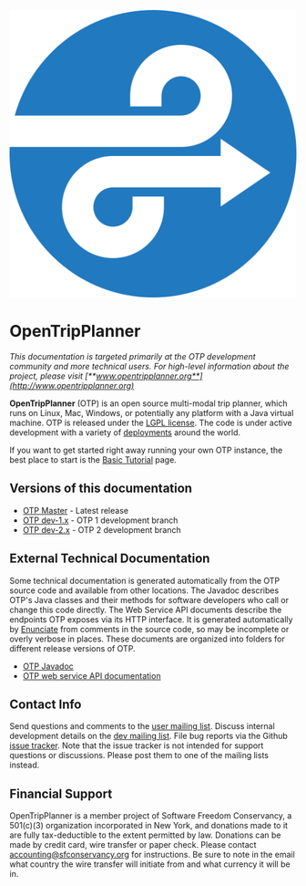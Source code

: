 ![OTP Logo](otp-logo.svg)
# OpenTripPlanner

_This documentation is targeted primarily at the OTP development community and more technical users. For high-level information about the project, please visit [**www.opentripplanner.org**](http://www.opentripplanner.org)_

**OpenTripPlanner** (OTP) is an open source multi-modal trip planner, which runs on Linux, Mac, Windows, or potentially any platform with a Java virtual machine. OTP is released under the [LGPL license](https://opensource.org/licenses/LGPL-3.0). The code is under active development with a variety of [deployments](Deployments) around the world.

If you want to get started right away running your own OTP instance, the best place to start is the [Basic Tutorial](Basic-Tutorial) page.

## Versions of this documentation
 - [OTP Master](http://docs.opentripplanner.org/en/latest) - Latest release
 - [OTP dev-1.x](http://docs.opentripplanner.org/en/dev-1.x) - OTP 1 development branch 
 - [OTP dev-2.x](http://docs.opentripplanner.org/en/dev-2.x) - OTP 2 development branch


## External Technical Documentation

Some technical documentation is generated automatically from the OTP source code and available from other locations.
The Javadoc describes OTP's Java classes and their methods for software developers who call or change this code directly.
The Web Service API documents describe the endpoints OTP exposes via its HTTP interface.
It is generated automatically by [Enunciate](http://enunciate.codehaus.org/) from comments in the source code,
so may be incomplete or overly verbose in places.
These documents are organized into folders for different release versions of OTP.

 * [OTP Javadoc](http://dev.opentripplanner.org/javadoc/)
 * [OTP web service API documentation](http://dev.opentripplanner.org/apidoc/)

## Contact Info

Send questions and comments to the [user mailing list](http://groups.google.com/group/opentripplanner-users).
Discuss internal development details on the [dev mailing list](http://groups.google.com/group/opentripplanner-dev).
File bug reports via the Github [issue tracker](https://github.com/openplans/OpenTripPlanner/issues). Note that the issue tracker is not intended for support questions or discussions. Please post them to one of the mailing lists instead.

## Financial Support

OpenTripPlanner is a member project of Software Freedom Conservancy, a 501(c)(3) organization incorporated in New York, and donations made to it are fully tax-deductible to the extent permitted by law. Donations can be made by credit card, wire transfer or paper check. Please contact <accounting@sfconservancy.org> for instructions. Be sure to note in the email what country the wire transfer will initiate from and what currency it will be in.
